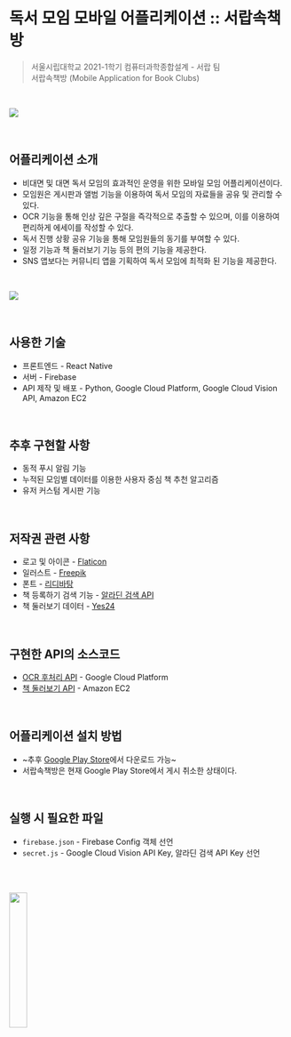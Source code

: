 # 독서 모임 모바일 어플리케이션 :: 서랍속책방
> 서울시립대학교 2021-1학기 컴퓨터과학종합설계 - 서랍 팀 </br>
 서랍속책방 (Mobile Application for Book Clubs)

</br>

![](https://s3.us-west-2.amazonaws.com/secure.notion-static.com/55a9cd9a-7fff-4e14-9df7-6428b5f6be93/%EC%84%9C%EB%9E%8D%EC%86%8D%EC%B1%85%EB%B0%A9_%ED%8F%AC%EC%8A%A4%ED%84%B0.png?X-Amz-Algorithm=AWS4-HMAC-SHA256&X-Amz-Content-Sha256=UNSIGNED-PAYLOAD&X-Amz-Credential=AKIAT73L2G45EIPT3X45%2F20220317%2Fus-west-2%2Fs3%2Faws4_request&X-Amz-Date=20220317T055857Z&X-Amz-Expires=86400&X-Amz-Signature=87bb2a2f2dc5536263b08d7cadb9e6a99450e2ea99d9ae3ca0126fb964e7f2c1&X-Amz-SignedHeaders=host&response-content-disposition=filename%20%3D%22%25EC%2584%259C%25EB%259E%258D%25EC%2586%258D%25EC%25B1%2585%25EB%25B0%25A9_%25ED%258F%25AC%25EC%258A%25A4%25ED%2584%25B0.png%22&x-id=GetObject)

<br>

## 어플리케이션 소개
- 비대면 및 대면 독서 모임의 효과적인 운영을 위한 모바일 모임 어플리케이션이다.
- 모임원은 게시판과 앨범 기능을 이용하여 독서 모임의 자료들을 공유 및 관리할 수 있다.
- OCR 기능을 통해 인상 깊은 구절을 즉각적으로 추출할 수 있으며, 이를 이용하여 편리하게 에세이를 작성할 수 있다.
- 독서 진행 상황 공유 기능을 통해 모임원들의 동기를 부여할 수 있다.
- 일정 기능과 책 둘러보기 기능 등의 편의 기능을 제공한다.
- SNS 앱보다는 커뮤니티 앱을 기획하여 독서 모임에 최적화 된 기능을 제공한다.

<br>

![](https://s3.us-west-2.amazonaws.com/secure.notion-static.com/daad8c67-4648-4f57-adeb-a6b5ca07e81a/Untitled.png?X-Amz-Algorithm=AWS4-HMAC-SHA256&X-Amz-Content-Sha256=UNSIGNED-PAYLOAD&X-Amz-Credential=AKIAT73L2G45EIPT3X45%2F20220317%2Fus-west-2%2Fs3%2Faws4_request&X-Amz-Date=20220317T060227Z&X-Amz-Expires=86400&X-Amz-Signature=8f45eb0a4c04fc2dde99efd6787e374f476c84f3dd22a7bd42f54c66307d122c&X-Amz-SignedHeaders=host&response-content-disposition=filename%20%3D%22Untitled.png%22&x-id=GetObject)

<br>

## 사용한 기술
- 프론트엔드 - React Native
- 서버 - Firebase
- API 제작 및 배포 - Python, Google Cloud Platform, Google Cloud Vision API, Amazon EC2

<br>

## 추후 구현할 사항
- 동적 푸시 알림 기능
- 누적된 모임별 데이터를 이용한 사용자 중심 책 추천 알고리즘
- 유저 커스텀 게시판 기능

<br>

## 저작권 관련 사항
- 로고 및 아이콘 - [Flaticon](https://www.flaticon.com/)
- 일러스트 - [Freepik](https://www.freepik.com)
- 폰트 - [리디바탕](https://www.ridicorp.com/ridibatang/)
- 책 등록하기 검색 기능 - [알라딘 검색 API](https://blog.aladin.co.kr/openapi/)
- 책 둘러보기 데이터 - [Yes24](http://www.yes24.com/)

<br>

## 구현한 API의 소스코드
- [OCR 후처리 API](https://github.com/seungri0826/bookclub-ocr-api) - Google Cloud Platform
- [책 둘러보기 API](https://github.com/seungri0826/bookclub-recommendation-api) - Amazon EC2

<br>

## 어플리케이션 설치 방법
- ~추후 [Google Play Store](https://play.google.com/store/apps/details?id=com.teamDrawer.bookclubInDrawer)에서 다운로드 가능~
- 서랍속책방은 현재 Google Play Store에서 게시 취소한 상태이다.

<br>

## 실행 시 필요한 파일
- `firebase.json` - Firebase Config 객체 선언
- `secret.js` - Google Cloud Vision API Key, 알라딘 검색 API Key 선언

<br><br>

<img src="./assets/splash.png" width="25%" height="25%">
